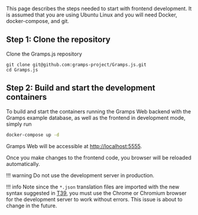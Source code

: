 This page describes the steps needed to start with frontend development. It is assumed that you are using Ubuntu Linux and you will need Docker, docker-compose, and git.

## Step 1: Clone the repository

Clone the Gramps.js repository
```
git clone git@github.com:gramps-project/Gramps.js.git
cd Gramps.js
```

## Step 2: Build and start the development containers

To build and start the containers running the Gramps Web backend with the Gramps example database, as well as the frontend in development mode, simply run

```bash
docker-compose up -d
```

Gramps Web will be accessible at [http://localhost:5555](http://localhost:5555).

Once you make changes to the frontend code, you browser will be reloaded automatically.

!!! warning
    Do not use the development server in production.

!!! info
    Note since the `*.json` translation files are imported with the new syntax suggested in [T39](https://github.com/tc39/proposal-import-assertions), you must use the Chrome or Chromium browser for the development server to work without errors. This issue is about to change in the future.